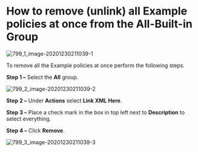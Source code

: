# How to remove (unlink) all Example policies at once from the All-Built-in Group

![799_1_image-20201230211039-1](/img/product_docs/endpointpolicymanager/endpointpolicymanager/cloud/799_1_image-20201230211039-1.webp)

To remove all the Example policies at once perform the following steps.

**Step 1 –** Select the **All** group.

![799_2_image-20201230211039-2](/img/product_docs/endpointpolicymanager/endpointpolicymanager/cloud/799_2_image-20201230211039-2.webp)

**Step 2 –** Under **Actions** select **Link XML Here**.

**Step 3 –** Place a check mark in the box in top left next to **Description** to select everything.

**Step 4 –** Click **Remove**.

![799_3_image-20201230211039-3](/img/product_docs/endpointpolicymanager/endpointpolicymanager/cloud/799_3_image-20201230211039-3.webp)
